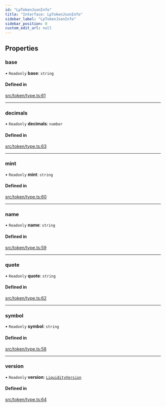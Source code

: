 ```yaml
---
id: "LpTokenJsonInfo"
title: "Interface: LpTokenJsonInfo"
sidebar_label: "LpTokenJsonInfo"
sidebar_position: 0
custom_edit_url: null
---
```


## Properties

### base

• `Readonly` **base**: `string`

#### Defined in

[src/token/type.ts:61](https://github.com/alpha-defi/raydium-sdk/blob/7094668/src/token/type.ts#L61)

___

### decimals

• `Readonly` **decimals**: `number`

#### Defined in

[src/token/type.ts:63](https://github.com/alpha-defi/raydium-sdk/blob/7094668/src/token/type.ts#L63)

___

### mint

• `Readonly` **mint**: `string`

#### Defined in

[src/token/type.ts:60](https://github.com/alpha-defi/raydium-sdk/blob/7094668/src/token/type.ts#L60)

___

### name

• `Readonly` **name**: `string`

#### Defined in

[src/token/type.ts:59](https://github.com/alpha-defi/raydium-sdk/blob/7094668/src/token/type.ts#L59)

___

### quote

• `Readonly` **quote**: `string`

#### Defined in

[src/token/type.ts:62](https://github.com/alpha-defi/raydium-sdk/blob/7094668/src/token/type.ts#L62)

___

### symbol

• `Readonly` **symbol**: `string`

#### Defined in

[src/token/type.ts:58](https://github.com/alpha-defi/raydium-sdk/blob/7094668/src/token/type.ts#L58)

___

### version

• `Readonly` **version**: [`LiquidityVersion`](../modules.md#liquidityversion)

#### Defined in

[src/token/type.ts:64](https://github.com/alpha-defi/raydium-sdk/blob/7094668/src/token/type.ts#L64)

